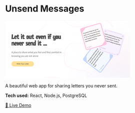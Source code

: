 # Unsend Messages

<img src="/img/unsend-message.png" alt="Unsend Messages" width="400"/>

A beautiful web app for sharing letters you never sent.

**Tech used:** React, Node.js, PostgreSQL

[🔗 Live Demo](https://banaz-s.github.io/unsend-messages/)
